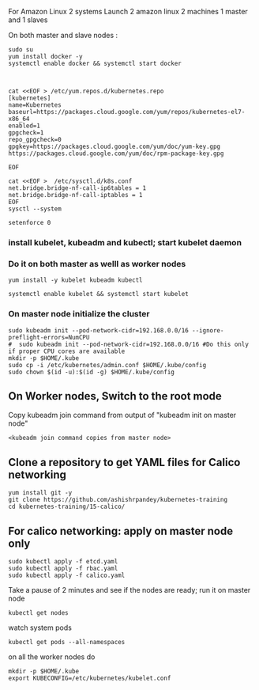 

For Amazon Linux 2 systems
Launch 2 amazon linux 2 machines
1 master and 1 slaves

On both master and slave nodes :

    sudo su 
    yum install docker -y 
    systemctl enable docker && systemctl start docker



    cat <<EOF > /etc/yum.repos.d/kubernetes.repo
    [kubernetes]
    name=Kubernetes
    baseurl=https://packages.cloud.google.com/yum/repos/kubernetes-el7-x86_64
    enabled=1
    gpgcheck=1
    repo_gpgcheck=0
    gpgkey=https://packages.cloud.google.com/yum/doc/yum-key.gpg https://packages.cloud.google.com/yum/doc/rpm-package-key.gpg
   
    EOF

    cat <<EOF >  /etc/sysctl.d/k8s.conf
    net.bridge.bridge-nf-call-ip6tables = 1
    net.bridge.bridge-nf-call-iptables = 1
    EOF
    sysctl --system

    setenforce 0

### install kubelet, kubeadm and kubectl; start kubelet daemon
### Do it on both master as welll as worker nodes 

    yum install -y kubelet kubeadm kubectl 

    systemctl enable kubelet && systemctl start kubelet

### On master node  initialize the cluster 

    sudo kubeadm init --pod-network-cidr=192.168.0.0/16 --ignore-preflight-errors=NumCPU
    #  sudo kubeadm init --pod-network-cidr=192.168.0.0/16 #Do this only if proper CPU cores are available
    mkdir -p $HOME/.kube
    sudo cp -i /etc/kubernetes/admin.conf $HOME/.kube/config
    sudo chown $(id -u):$(id -g) $HOME/.kube/config
    

## On Worker nodes, Switch to the root mode
Copy kubeadm join command from output of "kubeadm init on master node" 
   
    <kubeadm join command copies from master node>

## Clone a repository to get YAML files for Calico networking

    yum install git -y
    git clone https://github.com/ashishrpandey/kubernetes-training
    cd kubernetes-training/15-calico/
      

## For calico networking: apply on master node only

    sudo kubectl apply -f etcd.yaml
    sudo kubectl apply -f rbac.yaml
    sudo kubectl apply -f calico.yaml
    

Take a pause of 2 minutes and see if the nodes are ready; run it on master node

    kubectl get nodes

watch system pods

    kubectl get pods --all-namespaces


on all the worker nodes do 

    mkdir -p $HOME/.kube
    export KUBECONFIG=/etc/kubernetes/kubelet.conf
    
